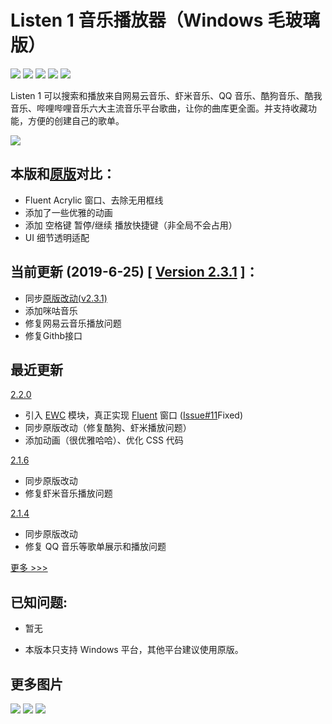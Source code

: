 # Listen 1 音乐播放器（Windows 毛玻璃版）

![](https://img.shields.io/github/languages/top/reycn/listen1_desktop_fluent.svg?color=blue)
![](https://img.shields.io/github/release/reycn/listen1_desktop_fluent.svg)
![](https://img.shields.io/static/v1.svg?label=design&message=fluent&color=blue)
![](https://img.shields.io/github/issues/reycn/listen1_desktop_fluent.svg)
[![](https://img.shields.io/static/v1.svg?label=upstream&message=listen1-chrome&color=green)](https://github.com/listen1/listen1_chrome_extension)

Listen 1 可以搜索和播放来自网易云音乐、虾米音乐、QQ 音乐、酷狗音乐、酷我音乐、哔哩哔哩音乐六大主流音乐平台歌曲，让你的曲库更全面。并支持收藏功能，方便的创建自己的歌单。

<img src="https://i.imgur.com/BWC3SHB.png">  
    
本版和[原版](https://github.com/listen1/listen1_desktop/releases/tag/v2.0.0)对比：
---- 
- Fluent Acrylic 窗口、去除无用框线
- 添加了一些优雅的动画
- 添加 空格键 暂停/继续 播放快捷键（非全局不会占用）
- UI 细节透明适配
  
当前更新 (2019-6-25) [ [Version 2.3.1](https://github.com/reycn/listen1_desktop_fluent/releases/tag/2.3.1) ]：
----
- 同步[原版改动(v2.3.1)](https://github.com/listen1/listen1_chrome_extension/compare/6fcdce564f...6b7de89d68)
- 添加咪咕音乐
- 修复网易云音乐播放问题
- 修复Githb接口

## 最近更新

[2.2.0](https://github.com/reycn/listen1_desktop_fluent/releases/tag/2.2.0)

- 引入 [EWC](https://github.com/23phy/ewc) 模块，真正实现 [Fluent](https://www.microsoft.com/design/fluent/#/) 窗口 ([Issue#11](https://github.com/reycn/listen1_desktop_fluent/issues/11)Fixed)
- 同步原版改动（修复酷狗、虾米播放问题）
- 添加动画（很优雅哈哈）、优化 CSS 代码

[2.1.6](https://github.com/reycn/listen1_desktop_fluent/releases/tag/2.1.6)

- 同步原版改动
- 修复虾米音乐播放问题

[2.1.4](https://github.com/reycn/listen1_desktop_fluent/releases/tag/2.1.4)

- 同步原版改动
- 修复 QQ 音乐等歌单展示和播放问题

[更多 >>>](https://github.com/reycn/listen1_desktop_fluent/commits/master)

## 已知问题:

- 暂无

* 本版本只支持 Windows 平台，其他平台建议使用原版。

## 更多图片

<img src="https://i.imgur.com/HQEpd8W.png">
<img src="https://i.imgur.com/dB3STeS.png">
<img src="https://i.imgur.com/4FJGvUx.gif">
